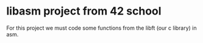 # libasm project from 42 school
For this project we must code some functions from the libft (our c library) in asm.

